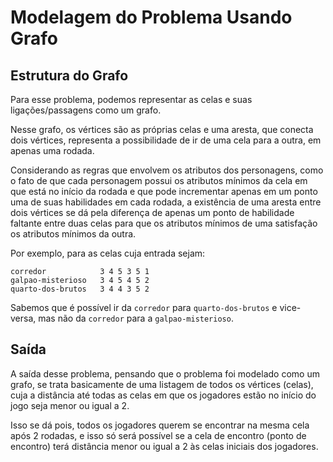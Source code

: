# Modelagem do Problema Usando Grafo

## Estrutura do Grafo

Para esse problema, podemos representar as celas e suas ligações/passagens como um grafo.

Nesse grafo, os vértices são as próprias celas e uma aresta, que conecta dois vértices, 
representa a possibilidade de ir de uma cela para a outra, em apenas uma rodada.

Considerando as regras que envolvem os atributos dos personagens, como o fato de que
cada personagem possui os atributos mínimos da cela em que está no início da rodada e 
que pode incrementar apenas em um ponto uma de suas habilidades em cada rodada, a 
existência de uma aresta entre dois vértices se dá pela diferença de apenas um ponto de
habilidade faltante entre duas celas para que os atributos mínimos de uma satisfação os 
atributos mínimos da outra.

Por exemplo, para as celas cuja entrada sejam:
```
corredor            3 4 5 3 5 1
galpao-misterioso   3 4 5 4 5 2
quarto-dos-brutos   3 4 4 3 5 2
```

Sabemos que é possível ir da `corredor` para `quarto-dos-brutos` e vice-versa, mas não
da `corredor` para a `galpao-misterioso`.

## Saída

A saída desse problema, pensando que o problema foi modelado como um grafo, se trata
basicamente de uma listagem de todos os vértices (celas), cuja a distância até todas 
as celas em que os jogadores estão no início do jogo seja menor ou igual a 2.

Isso se dá pois, todos os jogadores querem se encontrar na mesma cela após 2 rodadas, e 
isso só será possível se a cela de encontro (ponto de encontro) terá distância menor ou 
igual a 2 às celas iniciais dos jogadores.